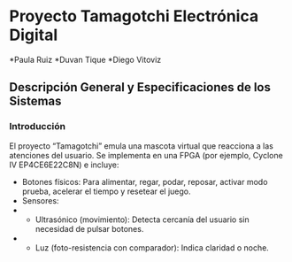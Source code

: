 # Proyecto Tamagotchi Electrónica Digital

*Paula Ruiz
*Duvan Tique
*Diego Vitoviz

## Descripción General y Especificaciones de los Sistemas
### Introducción 
El proyecto “Tamagotchi” emula una mascota virtual que reacciona a las atenciones del usuario. Se implementa en una FPGA (por ejemplo, Cyclone IV EP4CE6E22C8N) e incluye:
* Botones físicos: Para alimentar, regar, podar, reposar, activar modo prueba, acelerar el tiempo y resetear el juego.
* Sensores:
* * Ultrasónico (movimiento): Detecta cercanía del usuario sin necesidad de pulsar botones.
* * Luz (foto-resistencia con comparador): Indica claridad o noche.
